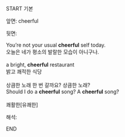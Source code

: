START
기본

앞면:
cheerful


뒷면:
<div>You’re not your usual <b>cheerful</b> self today. </div><div>오늘은 네가 평소의 발랄한 모습이 아니구나.</div><div><br></div><div><div>a bright, <b>cheerful</b> restaurant </div><div>밝고 쾌적한 식당</div></div><div><br></div><div><div><div><span>상큼한 노래 한 번 갈까요? 상큼한 노래?</span></div></div><div><div><span>Should I do a <strong>cheerful</strong> song? A <strong>cheerful</strong> song?</span></div></div></div><div><br></div><div>쾌활한[유쾌한]</div>


해석:
<!--ID: 1746614453596-->
END